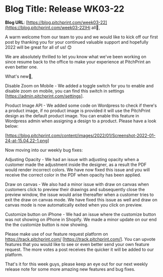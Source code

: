 # **Blog Title**: Release WK03-22

**Blog URL**: [https://blog.pitchprint.com/week03-22](https://blog.pitchprint.com/week03-22)Hi all👋,

A warm welcome from our team to you and we would like to kick off our first post by thanking you for your continued valuable support and
hopefully 2022 will be great for all of us! 😊

We are absolutely thrilled to let you know what we've been working on since resume back to the office to make your experience at PitchPrint
an even better one.

What's new🚀,

Disable Zoom on Mobile - We added a toggle switch for you to enable and disable zoom on mobile, you can find this switch in settings
[https://admin.pitchprint.com/settings].

Product Image API - We added some code on Wordpress to check if there's a product image, if no product image is provided it will use the
PitchPrint design as the default product image. You can enable this feature in Wordpress admin when assigning a design to a product. Please
have a look below:

[https://blog.pitchprint.com/content/images/2022/01/Screenshot-2022-01-24-at-15.04.22-1.png]

Now moving into our weekly bug fixes:

Adjusting Opacity - We had an issue with adjusting opacity when a customer made the adjustment inside the designer, as a result the PDF
would render incorrect colors. We have now fixed this issue and you will receive the correct color in the PDF when opacity has been applied.

Draw on canvas - We also had a minor issue with draw on canvas when customers click to preview their drawings and subsequently close the
preview window, the issue would arise thereafter when a customer tries to exit the draw on canvas mode. We have fixed this issue as well and
draw on canvas mode is now automatically exited when you click on preview.

Customize button on iPhone - We had an issue where the customize button was not showing on iPhone in Shopify. We made a minor update on our
end the the customize button is now showing.

Please make use of our feature request platform on https://track.pitchprint.com/ [https://track.pitchprint.com/]. You can upvote features
that you would like to see or even better send your own feature request. The more votes a post receives the quicker it will be added to our
platform.

That's it for this week guys, please keep an eye out for our next weekly release note for some more amazing new features and bug fixes.

